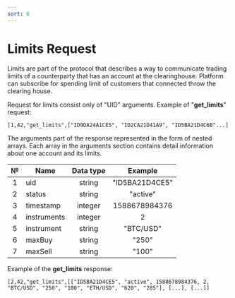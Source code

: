 ```yaml
---
sort: 6
---
```

# Limits Request

Limits are part of the protocol that describes a way to communicate trading limits of a counterparty that has an account at the clearinghouse. Platform can subscribe for spending limit of customers that connected throw the clearing house.

Request for limits consist only of "UID" arguments. Example of "**get_limits**" request:

```
[1,42,"get_limits",["ID9DA24A1CE5", "ID2CA21D41A9", "ID5BA21D4C6B"...]
```

The arguments part of the response represented in the form of nested arrays. Each array in the arguments section contains detail information about one account and its limits.

|  №   | Name        | Data type |    Example     |
| :--: | ----------- | :-------: | :------------: |
|  1   | uid         |  string   | "ID5BA21D4CE5" |
|  2   | status      |  string   |    "active"    |
|  3   | timestamp   |  integer  | 1588678984376  |
|  4   | instruments |  integer  |       2        |
|  5   | instrument  |  string   |   "BTC/USD"    |
|  6   | maxBuy      |  string   |      "250"     |
|  7   | maxSell     |  string   |      "100"     |

Example of the  **get_limits** response:

```
[2,42,"get_limits",[["ID5BA21D4CE5", "active", 1588678984376, 2, "BTC/USD", "250", "100", "ETH/USD", "620", "285"], [...], [...]]
```

